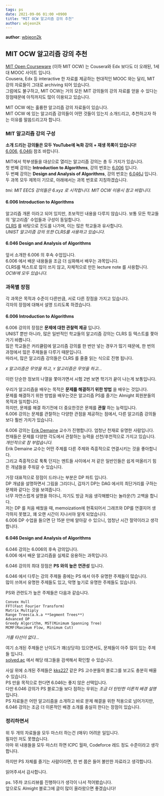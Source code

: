 ```yaml
---
tags: ps
date: 2021-09-06 01:00 +0900
title: "MIT OCW 알고리즘 강의 추천"
author: wbjeon2k
---
```


**author**: [wbjeon2k](https://wbjeon2k.github.io/) 

## MIT OCW 알고리즘 강의 추천

[MIT Open Courseware](https://ocw.mit.edu/) (이하 MIT OCW) 는 Cousera와 Edx 보다도 더 오래된, 1세대 MOOC 사이트 입니다.  
Cousera, Edx 등 interactive 한 자료를 제공하는 현대적인 MOOC 와는 달리, MIT 강의 자료들이 그대로 archiving 되어 있습니다.  
그럼에도 불구하고, MIT OCW는 거의 모든 MIT 강의들의 강의 자료를 얻을 수 있다는 장점때문에 아직까지도 많이 이용되고 있습니다.  

MIT OCW 에는 훌륭한 알고리즘 강의 자료들이 있습니다.  
MIT OCW 에 있는 알고리즘 강의들이 어떤 것들이 있는지 소개드리고, 추천하고자 하는 이유를 말씀드리고자 합니다.  

### MIT 알고리즘 강의 구성

**소개 드리는 강의들은 모두 YouTube에 녹화 강의 + 재생 목록이 있습니다!**  
[6.006](https://www.youtube.com/watch?v=HtSuA80QTyo&list=PLUl4u3cNGP61Oq3tWYp6V_F-5jb5L2iHb), [6.046j](https://www.youtube.com/watch?v=2P-yW7LQr08&list=PLUl4u3cNGP6317WaSNfmCvGym2ucw3oGp) 참조 바랍니다.  

MIT에서 학부생들을 대상으로 열리는 알고리즘 강의는 총 두 가지가 있습니다.  
첫 번째 강의는 **Introduction to Algorithms**, 강의 번호는 [6.006](https://ocw.mit.edu/courses/electrical-engineering-and-computer-science/6-006-introduction-to-algorithms-fall-2011/) 입니다.  
두 번째 강의는 **Design and Analysis of Algorithms**, 강의 번호는 [6.046J](https://ocw.mit.edu/courses/electrical-engineering-and-computer-science/6-046j-design-and-analysis-of-algorithms-spring-2012/) 입니다.  
두 과목 모두 제목이 기므로, 아래에서는 과목 번호로 지칭하겠습니다.  

*tmi: MIT EECS 강의들은 6.xyz 로 시작합니다. MIT OCW 이용시 참고 바랍니다.*  

#### 6.006 Introduction to Algorithms

알고리즘 개론 이라고 되어 있지만, 초보적인 내용을 다루지 않습니다. 보통 모든 학교들의 '알고리즘' 수업들과 구성이 동일합니다.  
[CLRS](https://en.wikipedia.org/wiki/Introduction_to_Algorithms) 를 바탕으로 진도를 나가며, 이는 많은 학교들과 유사합니다.  
*UNIST 알고리즘 강의 또한 CLRS를 사용하고 있습니다.*  

#### 6.046 Design and Analysis of Algorithms  

앞서 소개한 6.006 의 후속 수업입니다.  
6.006 에서 배운 내용들을 조금 더 심화해서 배우는 과목입니다.  
CLRS를 텍스트로 많이 쓰지 않고, 자체적으로 만든 lecture note 를 사용합니다. *OCW에 모두 있습니다.*  

### 과목별 장점

각 과목은 목적과 수준이 다른만큼, 서로 다른 장점을 가지고 있습니다.  
각자의 장점에 대해서 설명 드리도록 하겠습니다.  

#### 6.006 Introduction to Algorithms  

6.006 강의의 장점은 **문제에 대한 관찰력 제공** 입니다.  
UNIST 뿐만 아니라, 많은 일반적인 학교들의 알고리즘 강의는 CLRS 등 텍스트를 쫓아가기 바쁩니다.  
많은 학교들은 커리큘럼에 알고리즘 강의를 한 번만 넣는 경우가 많기 때문에, 한 번의 과정에서 많은 주제들을 다루기 때문입니다.  
따라서, 많은 알고리즘 강의들은 CLRS 를 줄줄 읽는 식으로 진행 됩니다.  

*`X` 알고리즘은 무엇을 하고, `Y` 알고리즘은 무엇을 하고...*  

이런 단순한 정보의 나열을 쫓아가면서 시험 2번 보면 학기가 끝이 나는게 보통입니다.  

우리가 알고리즘을 배우는 목적은 **문제를 해결하기 위한 방법** 을 배우는 것입니다.  
문제를 해결하기 위한 방법을 배우는것은 알고리즘 PS를 즐기는 Almight 회원분들의 목적과 일치합니다.  
하지만, 문제를 해결 하기전에 더 중요한것은 문제를 **관찰** 하는 능력입니다.  
6.006 강의는 문제를 관찰하는 다양한 관점을 제공하는 점에서, 다른 알고리즘 강의들 보다 훨씬 가치가 있습니다.  

6.006 강의는 [Erik Demaine](https://en.wikipedia.org/wiki/Erik_Demaine) 교수가 진행합니다. 엄청난 천재로 유명한 사람입니다.  
천재들은 문제를 다양한 각도에서 관찰하는 능력을 선천/후천적으로 가지고 있습니다. *개인적으로 참 부럽습니다.*  
Erik Demaine 교수는 어떤 주제를 다른 주제와 즉흥적으로 연결시키는 것을 좋아합니다.  
그리고 즉흥적으로 툭툭 던지는 멘트들 사이에서 저 같은 일반인들은 쉽게 떠올리기 힘든 개념들을 주워갈 수 있습니다.  

가장 대표적으로 장점이 드러나는 부분은 DP 파트 입니다.  
DP 개념을 설명하면서 그림을 그리더니, 갑자기 DP는 DAG 에서의 최단거리를 구하는 문제와 같다는 것을 보여줍니다.  
너무 자연스럽게 설명을 하더니, 자기도 방금 처음 생각해봤다는 놀라운(?) 고백을 합니다.  
저는 DP 를 처음 배웠을 때, memoization에 현혹되어서 그래프와 DP를 연결지어 생각하지 못했고, 꽤 오랜 시간이 지나서야 알게 되었습니다.  
6.006 DP 수업을 들으면 단 15분 만에 알아갈 수 있으니, 엄청난 시간 절약이라고 생각합니다.  

#### 6.046 Design and Analysis of Algorithms

6.046 강의는 6.006의 후속 강의입니다.  
6.006 에서 배운 알고리즘을 실제로 응용하는 과목입니다.  

6.046 강의의 최대 장점은 **PS 와의 높은 연관성** 입니다.  

6.046 에서 다루는 강의 주제들 중에는 PS 에서 아주 유명한 주제들이 많습니다.  
많이 쓰여서 유명한 주제들도 있고, 악명 높기로 유명한 주제들도 있습니다.  

PS와 관련도가 높은 주제들은 다음과 같습니다.
```
Convex Hull
FFT(Fast Fourier Transform)
Matrix Multiply
Range Trees(a.k.a **Segment Trees**)
Advanced DP
Greedy Algorithm, MST(Minimum Spanning Tree)
MCMF(Maximum Flow, Minimum Cut)
```
*거를 타선이 없다...*  

여기 소개된 주제들은 난이도가 꽤(상당히) 있으면서도, 문제들이 아주 많이 있는 주제들 입니다.  
[solved.ac](https://solved.ac/) 에서 해당 태그들을 검색해서 확인할 수 있습니다.  

사실 위에 소개된 주제들은 [kks227](https://blog.naver.com/kks227/220820773477) 같은 PS 고수분들의 블로그를 보고도 충분히 배울 수 있습니다.  
PS 만을 목적으로 한다면 6.046는 좋지 않은 선택입니다.  
다만 6.046 강의가 PS 블로그들 보다 점하는 우위는 *조금 더 탄탄한 이론적 배경 설명* 입니다.  
PS 자료들은 어떤 알고리즘을 소개하고 바로 문제 해결을 위한 적용으로 넘어가지만,  
6.046 강의는 조금 더 이론적인 배경 소개를 충실히 한다는 장점이 있습니다.  

### 정리하면서

위 두 개의 자료들을 모두 마스터 하는건 (매우) 어려운 일입니다.  
필자인 저도 못했습니다.  
아마 위 내용들을 모두 마스터 하면 ICPC 월파, Codeforce 레드 정도 수준이라고 생각합니다.  

하지만 PS 자체를 즐기는 사람이라면, 한 번 쯤은 들어 볼만한 자료라고 생각합니다.  

읽어주셔서 감사합니다.  

ps. 1주차 코드리뷰를 진행하다가 생각이 나서 적어봤습니다.  
앞으로도 Almight 블로그에 글이 많이 올라왔으면 좋겠습니다!



